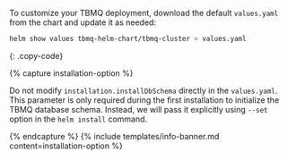 To customize your TBMQ deployment, download the default `values.yaml` from the chart and update it as needed:

```bash
helm show values tbmq-helm-chart/tbmq-cluster > values.yaml
```

{: .copy-code}

{% capture installation-option %}

Do not modify `installation.installDbSchema` directly in the `values.yaml`.
This parameter is only required during the first installation to initialize the TBMQ database schema.
Instead, we will pass it explicitly using `--set` option in the `helm install` command.

{% endcapture %}
{% include templates/info-banner.md content=installation-option %}